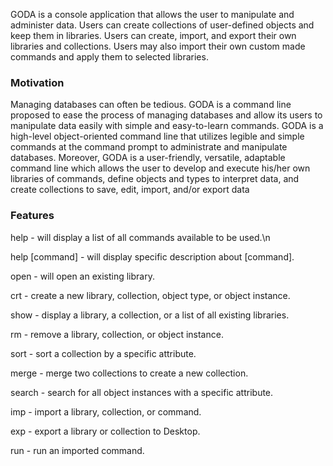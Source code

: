 GODA is a console application that allows the user to manipulate and administer data. Users can create collections of user-defined objects and keep them in libraries. Users can create, import, and export their own libraries and collections. Users may also import their own custom made commands and apply them to selected libraries.

### Motivation

Managing databases can often be tedious. GODA is a command line proposed to ease the process of managing databases and allow its users to manipulate data easily with simple and easy-to-learn commands. GODA is a high-level object-oriented command line that utilizes legible and simple commands at the command prompt to administrate and manipulate databases. Moreover, GODA is a user-friendly, versatile, adaptable command line which allows the user to develop and execute his/her own libraries of commands, define objects and types to interpret data, and create collections to save, edit, import, and/or export data

### Features

help - will display a list of all commands available to be used.\n

help [command] - will display specific description about [command].

open - will open an existing library.

crt - create a new library, collection, object type, or object instance.

show - display a library, a collection, or a list of all existing libraries.

rm - remove a library, collection, or object instance.

sort - sort a collection by a specific attribute.

merge - merge two collections to create a new collection.

search - search for all object instances with a specific attribute.

imp - import a library, collection, or command.

exp - export a library or collection to Desktop.

run - run an imported command.
